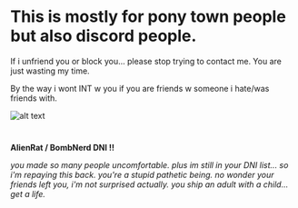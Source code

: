 # **This is mostly for pony town people but also discord people.**

If i unfriend you or block you... please stop trying to contact me.
You are just wasting my time. 

By the way i wont INT w you if you are friends w someone i hate/was friends with.


![alt text](https://64.media.tumblr.com/1e1150562de230e627bc414838c1745c/dffb164420e7d9d7-8d/s1280x1920/06f03c5391bf7bb1241fe3a3e7df719dcc95fff5.gif)

#
**AlienRat / BombNerd DNI !!**

*you made so many people uncomfortable. plus im still in your DNI list... so i'm repaying this back. you're a stupid pathetic being. no wonder your friends left you, i'm not surprised actually. you ship an adult with a child... get a life.*

